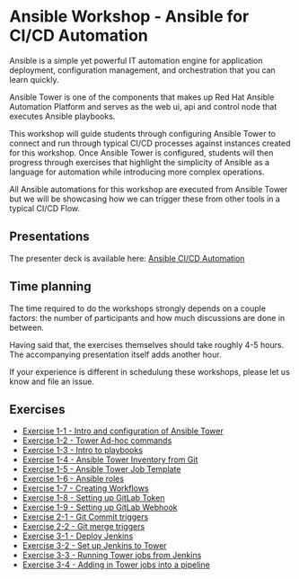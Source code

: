 # Ansible Workshop - Ansible for CI/CD Automation

Ansible is a simple yet powerful IT automation engine for application deployment, configuration management, and orchestration that you can learn quickly.

Ansible Tower is one of the components that makes up Red Hat Ansible Automation Platform and serves as the web ui, api and control node that executes Ansible playbooks.

This workshop will guide students through configuring Ansible Tower to connect and run through typical CI/CD processes against instances created for this workshop. Once Ansible Tower is configured, students will then progress through exercises that highlight the simplicity of Ansible as a language for automation while introducing more complex operations. 

All Ansible automations for this workshop are executed from Ansible Tower but we will be showcasing how we can trigger these from other tools in a typical CI/CD Flow.

## Presentations

The presenter deck is available here:
[Ansible CI/CD Automation](../../decks/ansible_cicd.pdf)

## Time planning

The time required to do the workshops strongly depends on a couple factors: the number of participants and how much discussions are done in between.

Having said that, the exercises themselves should take roughly 4-5 hours. The accompanying presentation itself adds another hour.

If your experience is different in schedulung these workshops, please let us know and file an issue.

## Exercises

- [Exercise 1-1 - Intro and configuration of Ansible Tower](1-1-tower)
- [Exercise 1-2 - Tower Ad-hoc commands](1-2-adhoc)
- [Exercise 1-3 - Intro to playbooks](1-3-playbook)
- [Exercise 1-4 - Ansible Tower Inventory from Git](1-4-git-inventory)
- [Exercise 1-5 - Ansible Tower Job Template](1-5-job-template)
- [Exercise 1-6 - Ansible roles](1-6-roles)
- [Exercise 1-7 - Creating Workflows](1-7-workflows)
- [Exercise 1-8 - Setting up GitLab Token](1-8-gitlab-token)
- [Exercise 1-9 - Setting up GitLab Webhook](1-9-gitlab-webhook)
- [Exercise 2-1 - Git Commit triggers](2-1-git-commit)
- [Exercise 2-2 - Git merge triggers](2-2-git-commit)
- [Exercise 3-1 - Deploy Jenkins](3-1-deploy-jenkins)
- [Exercise 3-2 - Set up Jenkins to Tower](3-2-Jenkins-Setup-tower)
- [Exercise 3-3 - Running Tower jobs from Jenkins](3-3-jenkins-run)
- [Exercise 3-4 - Adding in Tower jobs into a pipeline](3-4-jenkins-pipeline)



